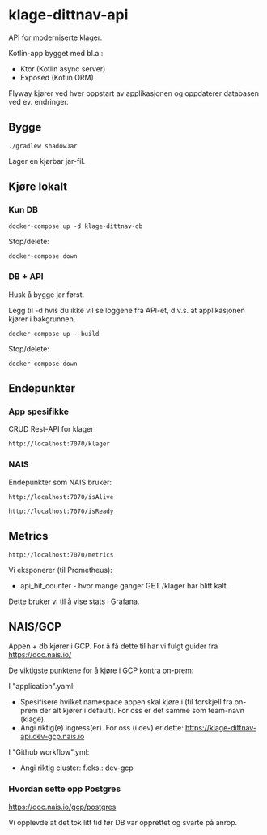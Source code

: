 # klage-dittnav-api
API for moderniserte klager.

Kotlin-app bygget med bl.a.:
* Ktor (Kotlin async server) 
* Exposed (Kotlin ORM)

Flyway kjører ved hver oppstart av applikasjonen og oppdaterer databasen ved ev. endringer.

## Bygge
```
./gradlew shadowJar
```
Lager en kjørbar jar-fil.

## Kjøre lokalt

### Kun DB
```
docker-compose up -d klage-dittnav-db
```

Stop/delete:
```
docker-compose down
```

### DB + API
Husk å bygge jar først.

Legg til -d hvis du ikke vil se loggene fra API-et, d.v.s. at applikasjonen kjører i bakgrunnen.
```
docker-compose up --build
```
Stop/delete:
```
docker-compose down
```

## Endepunkter

### App spesifikke
CRUD Rest-API for klager
```
http://localhost:7070/klager
```
### NAIS
Endepunkter som NAIS bruker:
```
http://localhost:7070/isAlive
```
```
http://localhost:7070/isReady
```

## Metrics
```
http://localhost:7070/metrics
```
Vi eksponerer (til Prometheus):

* api_hit_counter - hvor mange ganger GET /klager har blitt kalt.

Dette bruker vi til å vise stats i Grafana.

## NAIS/GCP
Appen + db kjører i GCP. For å få dette til har vi fulgt guider fra https://doc.nais.io/

De viktigste punktene for å kjøre i GCP kontra on-prem:

I "application".yaml:
* Spesifisere hvilket namespace appen skal kjøre i (til forskjell fra on-prem der alt kjører i default). For oss er det samme som team-navn (klage).
* Angi riktig(e) ingress(er). For oss (i dev) er dette: https://klage-dittnav-api.dev-gcp.nais.io  

I "Github workflow".yml:
* Angi riktig cluster: f.eks.: dev-gcp

### Hvordan sette opp Postgres
https://doc.nais.io/gcp/postgres

Vi opplevde at det tok litt tid før DB var opprettet og svarte på anrop.
